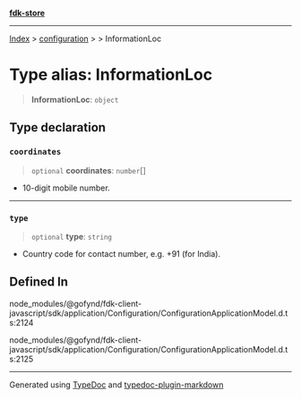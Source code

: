 [**fdk-store**](../../../README.md)
***

[Index](../../../API.md) > [configuration](../../README.md) > [<internal>](../README.md) > InformationLoc

# Type alias: InformationLoc

> **InformationLoc**: `object`

## Type declaration

### `coordinates`

> `optional` **coordinates**: `number`[]

- 10-digit mobile number.

***

### `type`

> `optional` **type**: `string`

- Country code for contact number, e.g. +91 (for India).

## Defined In

node\_modules/@gofynd/fdk-client-javascript/sdk/application/Configuration/ConfigurationApplicationModel.d.ts:2124

node\_modules/@gofynd/fdk-client-javascript/sdk/application/Configuration/ConfigurationApplicationModel.d.ts:2125

***
Generated using [TypeDoc](https://typedoc.org/) and [typedoc-plugin-markdown](https://www.npmjs.com/package/typedoc-plugin-markdown)
